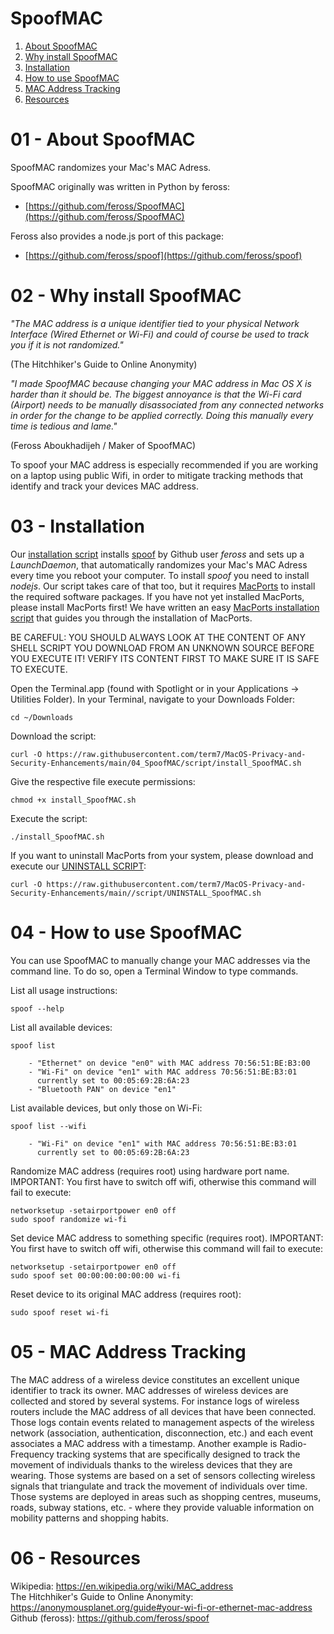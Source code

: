 # SpoofMAC

01) [About SpoofMAC](#01---About-SpoofMAC)
02) [Why install SpoofMAC](#02---Why-install-SpoofMAC)
03) [Installation](#03---Installation)
04) [How to use SpoofMAC](#04---How-to-use-SpoofMAC)
05) [MAC Address Tracking](#05---MAC-Address-Tracking)
06) [Resources](#06---Resources)


# 01 - About SpoofMAC

SpoofMAC randomizes your Mac's MAC Adress.

SpoofMAC originally was written in Python by feross:
* [https://github.com/feross/SpoofMAC](https://github.com/feross/SpoofMAC)

Feross also provides a node.js port of this package:
* [https://github.com/feross/spoof](https://github.com/feross/spoof)



# 02 - Why install SpoofMAC


*"The MAC address is a unique identifier tied to your physical Network Interface (Wired Ethernet or Wi-Fi) and could of course be used to track you if it is not randomized."*

(The Hitchhiker's Guide to Online Anonymity)

*"I made SpoofMAC because changing your MAC address in Mac OS X is harder than it should be. The biggest annoyance is that the Wi-Fi card (Airport) needs to be manually disassociated from any connected networks in order for the change to be applied correctly. Doing this manually every time is tedious and lame."*

(Feross Aboukhadijeh / Maker of SpoofMAC)

To spoof your MAC address is especially recommended if you are working on a laptop using public Wifi, in order to mitigate tracking methods that identify and track your devices MAC address.



# 03 - Installation

Our [installation script](script/install_SpoofMAC.sh) installs [spoof](https://github.com/feross/spoof) by Github user *feross* and sets up a <em>LaunchDaemon</em>, that automatically randomizes your Mac's MAC Adress every time you reboot your computer. To install *spoof* you need to install *nodejs*. Our script takes care of that too, but it requires [MacPorts](https://www.macports.org/) to install the required software packages. If you have not yet installed MacPorts, please install MacPorts first! We have written an easy [MacPorts installation script](../03_MacPorts/install_MacPorts.sh) that guides you through the installation of MacPorts.

BE CAREFUL: YOU SHOULD ALWAYS LOOK AT THE CONTENT OF ANY SHELL SCRIPT YOU DOWNLOAD FROM AN UNKNOWN SOURCE BEFORE YOU EXECUTE IT! VERIFY ITS CONTENT FIRST TO MAKE SURE IT IS SAFE TO EXECUTE.

Open the Terminal.app (found with Spotlight or in your Applications -> Utilities Folder).
In your Terminal, navigate to your Downloads Folder:

    cd ~/Downloads

Download the script:

    curl -O https://raw.githubusercontent.com/term7/MacOS-Privacy-and-Security-Enhancements/main/04_SpoofMAC/script/install_SpoofMAC.sh

Give the respective file execute permissions:

    chmod +x install_SpoofMAC.sh

Execute the script:

    ./install_SpoofMAC.sh

If you want to uninstall MacPorts from your system, please download and execute our [UNINSTALL SCRIPT](script/UNINSTALL_SpoofMAC.sh):

    curl -O https://raw.githubusercontent.com/term7/MacOS-Privacy-and-Security-Enhancements/main//script/UNINSTALL_SpoofMAC.sh


# 04 - How to use SpoofMAC

You can use SpoofMAC to manually change your MAC addresses via the command line. To do so, open a Terminal Window to type commands.


List all usage instructions:

    spoof --help


List all available devices:

    spoof list

        - "Ethernet" on device "en0" with MAC address 70:56:51:BE:B3:00
        - "Wi-Fi" on device "en1" with MAC address 70:56:51:BE:B3:01 
          currently set to 00:05:69:2B:6A:23
        - "Bluetooth PAN" on device "en1"


List available devices, but only those on Wi-Fi:

    spoof list --wifi

        - "Wi-Fi" on device "en1" with MAC address 70:56:51:BE:B3:01 
          currently set to 00:05:69:2B:6A:23


Randomize MAC address (requires root) using hardware port name. IMPORTANT: You first have to switch off wifi, otherwise this command will fail to execute:

    networksetup -setairportpower en0 off
    sudo spoof randomize wi-fi


Set device MAC address to something specific (requires root). IMPORTANT: You first have to switch off wifi, otherwise this command will fail to execute:

    networksetup -setairportpower en0 off
    sudo spoof set 00:00:00:00:00:00 wi-fi

Reset device to its original MAC address (requires root):
    
    sudo spoof reset wi-fi


# 05 - MAC Address Tracking

The MAC address of a wireless device constitutes an excellent unique identifier to track its owner. MAC addresses of wireless devices are collected and stored by several systems. For instance logs of wireless routers include the MAC address of all devices that have been connected. Those logs contain events related to management aspects of the wireless network (association, authentication, disconnection, etc.) and each event associates a MAC address with a timestamp.
Another example is Radio-Frequency tracking systems that are specifically designed to track the movement of individuals thanks to the wireless devices that they are wearing. Those systems are based on a set of sensors collecting wireless signals that triangulate and track the movement of individuals over time. Those systems are deployed in areas such as shopping centres, museums, roads, subway stations, etc. - where they provide valuable information on mobility patterns and shopping habits.

# 06 - Resources

Wikipedia: https://en.wikipedia.org/wiki/MAC_address<br>
The Hitchhiker's Guide to Online Anonymity: https://anonymousplanet.org/guide#your-wi-fi-or-ethernet-mac-address<br>
Github (feross): https://github.com/feross/spoof
